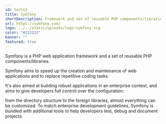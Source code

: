```yaml
---
id: tech13
title: Symfony
shortDescription: Framework and set of reusable PHP components/libraries
url: https://symfony.com/
logo: ../../static/uploads/logo-symfony.svg
color: "#222222"
banner: ""
featured: true
---
```

Symfony is a PHP web application framework and a set of reusable PHP components/libraries.

Symfony aims to speed up the creation and maintenance of web applications and to replace repetitive coding tasks.

It's also aimed at building robust applications in an enterprise context, and aims to give developers full control over the configuration:

from the directory structure to the foreign libraries, almost everything can be customized. To match enterprise development guidelines,
Symfony is bundled with additional tools to help developers test, debug and document projects.